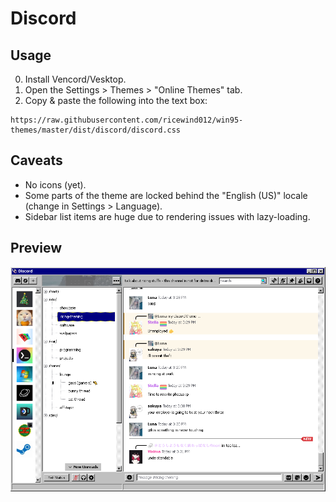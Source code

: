# Discord

## Usage
0. Install Vencord/Vesktop.
1. Open the Settings > Themes > "Online Themes" tab.
2. Copy & paste the following into the text box:
```
https://raw.githubusercontent.com/ricewind012/win95-themes/master/dist/discord/discord.css
```

## Caveats
- No icons (yet).
- Some parts of the theme are locked behind the "English (US)" locale (change in Settings > Language).
- Sidebar list items are huge due to rendering issues with lazy-loading.

## Preview
![Preview](../img/discord.png)